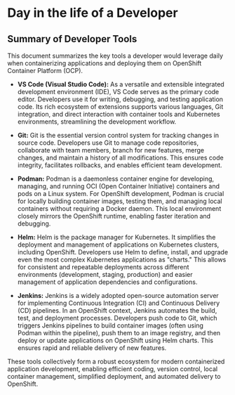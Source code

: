 # Day in the life of a Developer

## Summary of Developer Tools

This document summarizes the key tools a developer would leverage daily when containerizing applications and deploying them on OpenShift Container Platform (OCP).

* **VS Code (Visual Studio Code):** As a versatile and extensible integrated development environment (IDE), VS Code serves as the primary code editor. Developers use it for writing, debugging, and testing application code. Its rich ecosystem of extensions supports various languages, Git integration, and direct interaction with container tools and Kubernetes environments, streamlining the development workflow.

* **Git:** Git is the essential version control system for tracking changes in source code. Developers use Git to manage code repositories, collaborate with team members, branch for new features, merge changes, and maintain a history of all modifications. This ensures code integrity, facilitates rollbacks, and enables efficient team development.

* **Podman:** Podman is a daemonless container engine for developing, managing, and running OCI (Open Container Initiative) containers and pods on a Linux system. For OpenShift development, Podman is crucial for locally building container images, testing them, and managing local containers without requiring a Docker daemon. This local environment closely mirrors the OpenShift runtime, enabling faster iteration and debugging.

* **Helm:** Helm is the package manager for Kubernetes. It simplifies the deployment and management of applications on Kubernetes clusters, including OpenShift. Developers use Helm to define, install, and upgrade even the most complex Kubernetes applications as "charts." This allows for consistent and repeatable deployments across different environments (development, staging, production) and easier management of application dependencies and configurations.

* **Jenkins:** Jenkins is a widely adopted open-source automation server for implementing Continuous Integration (CI) and Continuous Delivery (CD) pipelines. In an OpenShift context, Jenkins automates the build, test, and deployment processes. Developers push code to Git, which triggers Jenkins pipelines to build container images (often using Podman within the pipeline), push them to an image registry, and then deploy or update applications on OpenShift using Helm charts. This ensures rapid and reliable delivery of new features.

These tools collectively form a robust ecosystem for modern containerized application development, enabling efficient coding, version control, local container management, simplified deployment, and automated delivery to OpenShift.

